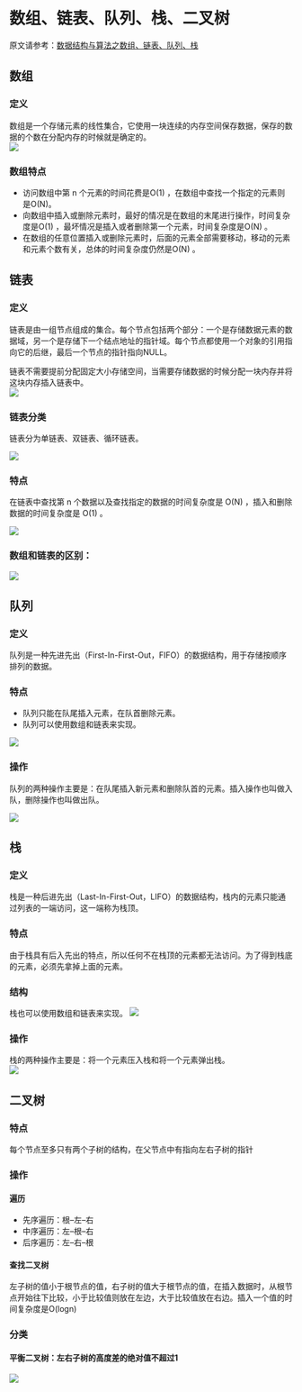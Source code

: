 # 数组、链表、队列、栈、二叉树
原文请参考：[数据结构与算法之数组、链表、队列、栈][1]  
## 数组
### 定义
数组是一个存储元素的线性集合，它使用一块连续的内存空间保存数据，保存的数据的个数在分配内存的时候就是确定的。      
![](../../imgs/chapter02/array.png)    
### 数组特点 
- 访问数组中第 n 个元素的时间花费是O(1) ，在数组中查找一个指定的元素则是O(N)。
- 向数组中插入或删除元素时，最好的情况是在数组的末尾进行操作，时间复杂度是O(1) ，最坏情况是插入或者删除第一个元素，时间复杂度是O(N) 。
- 在数组的任意位置插入或删除元素时，后面的元素全部需要移动，移动的元素和元素个数有关，总体的时间复杂度仍然是O(N) 。

## 链表
### 定义
链表是由一组节点组成的集合。每个节点包括两个部分：一个是存储数据元素的数据域，另一个是存储下一个结点地址的指针域。每个节点都使用一个对象的引用指向它的后继，最后一个节点的指针指向NULL。   

链表不需要提前分配固定大小存储空间，当需要存储数据的时候分配一块内存并将这块内存插入链表中。   
![](../../imgs/chapter02/linked-list.png)     
### 链表分类 
链表分为单链表、双链表、循环链表。    

![](../../imgs/chapter02/linked-list-type.png)   

### 特点
在链表中查找第 n 个数据以及查找指定的数据的时间复杂度是 O(N) ，插入和删除数据的时间复杂度是 O(1) 。  

![](../../imgs/chapter02/linked-list-point.png)   

[1]: https://www.cnblogs.com/sunshineliulu/p/7692858.html
### 数组和链表的区别：
![](../../imgs/chapter02/array-linked-list.png)    

## 队列
### 定义
队列是一种先进先出（First-In-First-Out，FIFO）的数据结构，用于存储按顺序排列的数据。  
### 特点
- 队列只能在队尾插入元素，在队首删除元素。   
- 队列可以使用数组和链表来实现。     

![](../../imgs/chapter02/queue.png)    
### 操作
队列的两种操作主要是：在队尾插入新元素和删除队首的元素。插入操作也叫做入队，删除操作也叫做出队。  

![](../../imgs/chapter02/Queue-operation.png)  
## 栈
### 定义
栈是一种后进先出（Last-In-First-Out，LIFO）的数据结构，栈内的元素只能通过列表的一端访问，这一端称为栈顶。  
### 特点 
由于栈具有后入先出的特点，所以任何不在栈顶的元素都无法访问。为了得到栈底的元素，必须先拿掉上面的元素。   
### 结构 
栈也可以使用数组和链表来实现。 
![](../../imgs/chapter02/stack.png) 
### 操作
栈的两种操作主要是：将一个元素压入栈和将一个元素弹出栈。  
![](../../imgs/chapter02/stack-operate.png) 
## 二叉树
### 特点
每个节点至多只有两个子树的结构，在父节点中有指向左右子树的指针
### 操作
#### 遍历
- 先序遍历：根–左–右
- 中序遍历：左–根–右
- 后序遍历：左–右–根

#### 查找二叉树
左子树的值小于根节点的值，右子树的值大于根节点的值，在插入数据时，从根节点开始往下比较，小于比较值则放在左边，大于比较值放在右边。插入一个值的时间复杂度是O(logn)

### 分类
#### 平衡二叉树：左右子树的高度差的绝对值不超过1  
![](../../imgs/chapter02/balence-2-tree.png) 